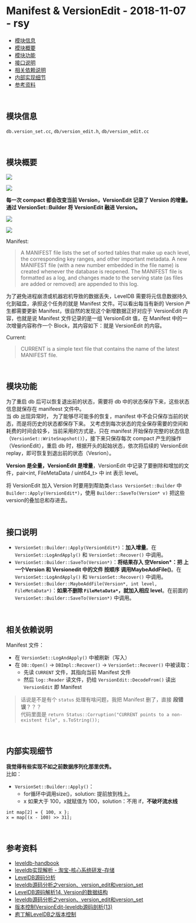 # Manifest & VersionEdit - 2018-11-07 - rsy

- [模块信息](#module_info)
- [模块概要](#module_in_brief)
- [模块功能](#module_function)
- [接口说明](#interface_specification)
- [相关依赖说明](#dependency_specification)
- [内部实现细节](#inner_detail)
- [参考资料](#reference)


&nbsp;   
<a id="module_info"></a>
## 模块信息

`db.version_set.cc`, `db/version_edit.h`, `db/version_edit.cc`

&nbsp;   
<a id="module_in_brief"></a>
## 模块概要

![](./assets/VersionEdit_UML_11_08.png)

![](./assets/Version_VersionEdit_11_08.png)

**每一次 compact 都会改变当前 Version，VersionEdit 记录了 Version 的增量。通过 VersionSet::Builder 将 VersionEdit 融进 Version。**

![](./assets/levelDB_recover_control.png)

![](./assets/version_recover_10_12.jpeg)

Manifest:
> A MANIFEST file lists the set of sorted tables that make up each level, the corresponding key ranges, and other important metadata. A new MANIFEST file (with a new number embedded in the file name) is created whenever the database is reopened. The MANIFEST file is formatted as a log, and changes made to the serving state (as files are added or removed) are appended to this log.

为了避免进程崩溃或机器宕机导致的数据丢失，LevelDB 需要将元信息数据持久化到磁盘，承担这个任务的就是 Manifest 文件。可以看出每当有新的 Version 产生都需要更新 Manifest，很自然的发现这个新增数据正好对应于 VersionEdit 内容，也就是说 Manifest 文件记录的是一组 VersionEdit 值，在 Manifest 中的一次增量内容称作一个 Block，其内容如下：就是 VersionEdit 的内容。

Current:
> CURRENT is a simple text file that contains the name of the latest MANIFEST file.


&nbsp;   
<a id="module_function"></a>
## 模块功能

为了重启 db 后可以恢复退出前的状态，需要将 db 中的状态保存下来，这些状态信息就保存在 manifeest 文件中。  
当 db 出现异常时， 为了能够尽可能多的恢复，manifest 中不会只保存当前的状态，而是将历史的状态都保存下来。 又考虑到每次状态的完全保存需要的空间和耗费的时间会较多，当前采用的方式是，只在 manifest 开始保存完整的状态信息（`VersionSet::WriteSnapshot()`），接下来只保存每次
compact 产生的操作（VesrionEdit），重启 db 时，根据开头的起始状态，依次将后续的 VersionEdit replay，即可恢复到退出前的状态（Vesrion）。

**Version 是全量，VersionEdit 是增量**，VersionEdit 中记录了要删除和增加的文件，pair<int, FileMetaData / uint64_t> 中 int 表示 level。

将 VersionEdit 加入 Version 时要用到帮助类`class VersionSet::Builder` 中 `Builder::Apply(VersionEdit*)`，使用 `Builder::SaveTo(Version* v)` 把这些version的叠加总和存进去。


&nbsp;   
<a id="interface_specification"></a>
## 接口说明

- `VersionSet::Builder::Apply(VersionEdit*)`：**加入增量**。在 `VersionSet::LogAndApply()` 和 `VersionSet::Recover()` 中调用。
- `VersionSet::Builder::SaveTo(Version*)`：**将结果存入 空Version\*：把 上一个Version 和 Versionedit 中的文件 按顺序 调用MaybeAddFile()**。在 `VersionSet::LogAndApply()` 和 `VersionSet::Recover()` 中调用。
- `VersionSet::Builder::MaybeAddFile(Version*, int level, FileMetaData*)`：**如果不删除 `FileMetaData*`，就加入相应 level**。在前面的 `VersionSet::Builder::SaveTo(Version*)` 中调用。


&nbsp;   
<a id="dependency_specification"></a>
## 相关依赖说明

Manifest 文件：

- 在 `VersionSet::LogAndApply()` 中被刷新（写入）
- 在 `DB::Open()` -> `DBImpl::Recover()` -> `VersionSet::Recover()` 中被读取：
  - 先读 `CURRENT` 文件，其指向当前 Manifest 文件
  - 然后 `log::Reader` 读文件，扔给 `VersionEdit::DecodeFrom()` 读出 `VersionEdit` 即 Manifest

> 话说是不是有个 `status` 处理有啥问题，我把 Manifest 删了，直接 **段错误**？？？   
> 代码里面是 `return Status::Corruption("CURRENT points to a non-existent file", s.ToString());`


&nbsp;   
<a id="inner_detail"></a>
## 内部实现细节

**我觉得有些实现不如之前数据序列化那里优秀。**   
比如：

- `VersionSet::Builder::Apply()`：
  - for循环中调用size()，solution: 提前放到栈上。
  - x 如果大于 100，x就赋值为 100，solution：不用 if，**不破坏流水线**

<a></a>

    int map[2] = { 100, x };  
    x = map[(x - 100) >> 31];


&nbsp;   
<a id="reference"></a>
## 参考资料

- [leveldb-handbook](https://leveldb-handbook.readthedocs.io/zh/latest/)
- [leveldb实现解析 - 淘宝-核心系统研发-存储](https://github.com/rsy56640/read_and_analyse_levelDB/blob/master/reference/DB%20leveldb%E5%AE%9E%E7%8E%B0%E8%A7%A3%E6%9E%90.pdf)
- [LevelDB源码分析](https://wenku.baidu.com/view/b3285278b90d6c85ec3ac687.html)
- [leveldb源码分析之version、version_edit和version_set](http://luodw.cc/2015/10/31/leveldb-16/)
- [LevelDB源码解析14. Version的数据结构](https://zhuanlan.zhihu.com/p/44584617)
- [leveldb源码分析之version、version_edit和version_set](http://luodw.cc/2015/10/31/leveldb-16/)
- [版本控制VersionEdit-leveldb源码剖析(13)](http://www.pandademo.com/2016/05/version-control-versionedit-leveldb-source-dissect-13/)
- [庖丁解LevelDB之版本控制](http://catkang.github.io/2017/02/03/leveldb-version.html)